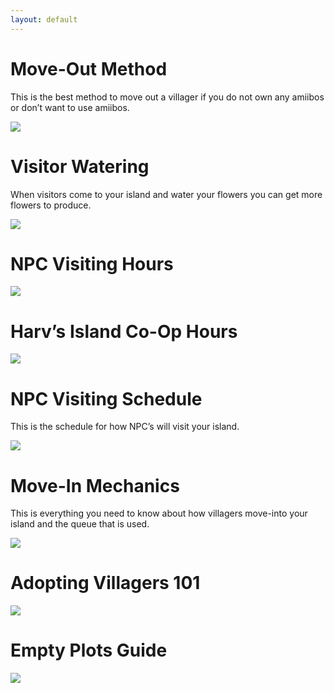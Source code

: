 ```yaml
---
layout: default
---
```


# Move-Out Method
This is the best method to move out a villager if you do not own any amiibos or don’t want to use amiibos.

<img src="https://wiki.dudethatserin.com/images/move-out_method.png">

# Visitor Watering
When visitors come to your island and water your flowers you can get more flowers to produce.

<img src="https://wiki.dudethatserin.com/images/visitor_watering.png">

# NPC Visiting Hours
<img src="https://wiki.dudethatserin.com/images/npc_visiting.hours.png">

# Harv’s Island Co-Op Hours
<img src="https://wiki.dudethatserin.com/images/co-op_hours.png">

# NPC Visiting Schedule
This is the schedule for how NPC’s will visit your island.

<img src="https://wiki.dudethatserin.com/images/npc_schedule.png">

# Move-In Mechanics
This is everything you need to know about how villagers move-into your island and the queue that is used.

<img src="https://wiki.dudethatserin.com/images/move-in_mechanics.png">

# Adopting Villagers 101
<img src="https://wiki.dudethatserin.com/images/adopting101.png">

# Empty Plots Guide
<img src="https://wiki.dudethatserin.com/images/emptyplotsguide.png">
